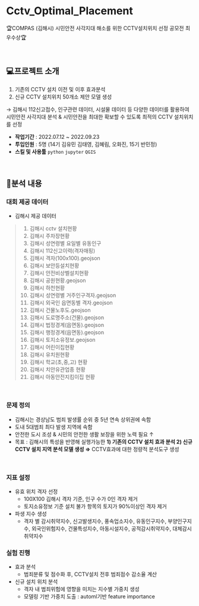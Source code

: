 # Cctv_Optimal_Placement
🏆COMPAS (김해시) 시민안전 사각지대 해소를 위한 CCTV설치위치 선정 공모전 최우수상🏆

<br>

## 💻프로젝트 소개
1) 기존의 CCTV 설치 이전 및 이후 효과분석
2) 신규 CCTV 설치위치 50개소 제안 모델 생성

→ 김해시 112신고접수, 인구관련 데이터, 시설물 데이터 등 다양한 데이터를 활용하여 시민안전 사각지대 분석 & 시민안전을 최대한 확보할 수 있도록 최적의 CCTV 설치위치를 선정

- **작업기간** : 2022.07.12 ~ 2022.09.23
- **투입인원** : 5명 (14기 김유민 김태영, 김혜림, 오화진, 15기 반민정)
- **스킬 및 사용툴** `python` `jupyter` `QGIS`

<br>

## 📑분석 내용
### 대회 제공 데이터
- 김해시 제공 데이터
> 1) 김해시 cctv 설치현황
> 2) 김해시 주차장현황
> 3) 김해시 성연령별 요일별 유동인구
> 4) 김해시 112신고이력(격자매핑)
> 5) 김해시 격자(100x100).geojson
> 6) 김해시 보안등설치현황
> 7) 김해시 안전비상벨설치현황
> 8) 김해시 공원현황.geojson
> 9) 김해시 하천현황
> 10) 김해시 성연령별 거주인구격자.geojson
> 11) 김해시 외국인 읍면동별 격자.geojson
> 12) 김해시 건물노후도.geojson
> 13) 김해시 도로명주소(건물).geojson
> 14) 김해시 법정경계(읍면동).geojson
> 15) 김해시 행정경계(읍면동).geojson
> 16) 김해시 토지소유정보.geojson
> 17) 김해시 어린이집현황
> 18) 김해시 유치원현황
> 19) 김해시 학교(초,중,고) 현황
> 20) 김해시 치안유관업종 현황
> 21) 김해시 아동안전지킴이집 현황

<br>

### 문제 정의

- 김해시는 경상남도 범죄 발생률 순위 중 5년 연속 상위권에 속함
- 도내 5대범죄 최다 발생 지역에 속함
- 안전한 도시 조성 & 시민의 안전한 생활 보장을 위한 노력 필요 ↑
- 목표 : 김해시의 특성을 반영해 실행가능한 
**1) 기존의 CCTV 설치 효과 분석 2) 신규 CCTV 설치 지역 분석 모델 생성
⇒** CCTV효과에 대한 정량적 분석도구 생성

<br>

### 지표 설정

- 유효 위치 격자 선정
    - 100X100 김해시 격자 기준, 인구 수가 0인 격자 제거
    - 토지소유정보 기준 설치 불가 항목의 토지가 90%이상인 격자 제거
- 파생 지수 생성
    - 격자 별 감시취약지수, 신고발생지수, 풍속업소지수, 유동인구지수, 부양인구지수, 외국인위험지수, 건물특성지수, 아동시설지수, 공적감시취약지수, 대체감시취약지수

### 실험 진행

- 효과 분석
    - 범죄분류 및 점수화 후, CCTV설치 전후 범죄점수 감소율 계산
- 신규 설치 위치 분석
    - 격자 내 범죄위험에 영향을 미치는 지수별 가중치 생성
    - 모델링 기반 가중치 도출 : automl기반 feature importance

